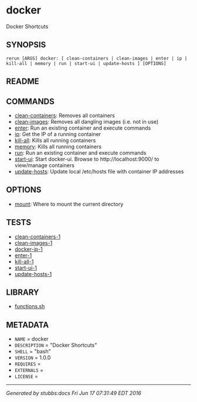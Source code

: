 # docker

Docker Shortcuts

## SYNOPSIS

    rerun [ARGS] docker: [ clean-containers | clean-images | enter | ip | kill-all | memory | run | start-ui | update-hosts ] [OPTIONS]

## README



## COMMANDS

* [clean-containers](commands/clean-containers/index.md): Removes all containers
* [clean-images](commands/clean-images/index.md): Removes all dangling images (i.e. not in use)
* [enter](commands/enter/index.md): Run an existing container and execute commands
* [ip](commands/ip/index.md): Get the IP of a running container
* [kill-all](commands/kill-all/index.md): Kills all running containers
* [memory](commands/memory/index.md): Kills all running containers
* [run](commands/run/index.md): Run an existing container and execute commands
* [start-ui](commands/start-ui/index.md): Start docker-ui. Browse to http://localhost:9000/ to view/manage containers
* [update-hosts](commands/update-hosts/index.md): Update local /etc/hosts file with container IP addresses

## OPTIONS

* [mount](options/mount/index.md): Where to mount the current directory

## TESTS

* [clean-containers-1](tests/clean-containers-1.md)
* [clean-images-1](tests/clean-images-1.md)
* [docker-ip-1](tests/docker-ip-1.md)
* [enter-1](tests/enter-1.md)
* [kill-all-1](tests/kill-all-1.md)
* [start-ui-1](tests/start-ui-1.md)
* [update-hosts-1](tests/update-hosts-1.md)

## LIBRARY

* [functions.sh](lib/functions.md)

## METADATA

* `NAME` = docker
* `DESCRIPTION` = "Docker Shortcuts"
* `SHELL` = "bash"
* `VERSION` = 1.0.0
* `REQUIRES` = 
* `EXTERNALS` = 
* `LICENSE` = 

----

*Generated by stubbs:docs Fri Jun 17 07:31:49 EDT 2016*
